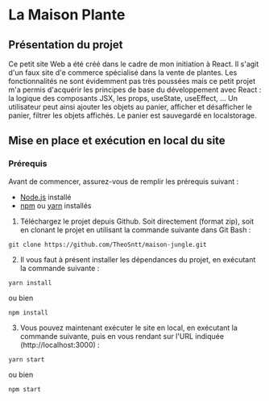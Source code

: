 
# La Maison Plante


## Présentation du projet

Ce petit site Web a été créé dans le cadre de mon initiation à React. Il s'agit d'un faux site d'e commerce spécialisé dans la vente de plantes.
Les fonctionnalités ne sont évidemment pas très poussées mais ce petit projet m'a permis d'acquérir les principes de base du développement avec React : la logique des composants JSX, les props, useState, useEffect, ...
Un utilisateur peut ainsi ajouter les objets au panier, afficher et désafficher le panier, filtrer les objets affichés. Le panier est sauvegardé en localstorage.

## Mise en place et exécution en local du site

### Prérequis

Avant de commencer, assurez-vous de remplir les prérequis suivant :
- [Node.js](https://nodejs.org/) installé
- [npm](https://www.npmjs.com/) ou [yarn](https://classic.yarnpkg.com/en/) installés


1. Téléchargez le projet depuis Github. Soit directement (format zip), soit en clonant le projet en utilisant la commande suivante dans Git Bash :  
```
git clone https://github.com/TheoSntt/maison-jungle.git
```
2. Il vous faut à présent installer les dépendances du projet, en exécutant la commande suivante :
```
yarn install
```
ou bien 
```
npm install
```
3. Vous pouvez maintenant exécuter le site en local, en exécutant la commande suivante, puis en vous rendant sur l'URL indiquée (http://localhost:3000) :
```
yarn start
```
ou bien 
```
npm start
```
